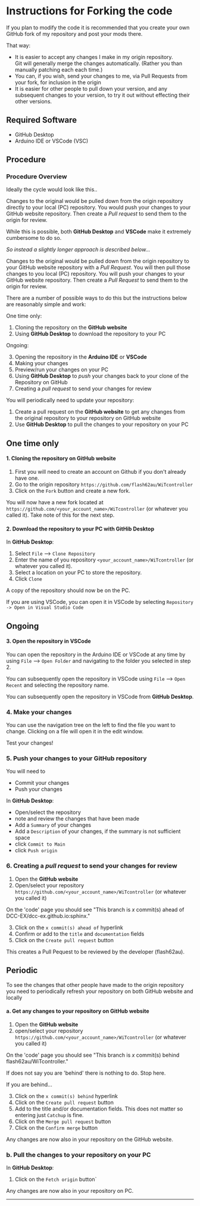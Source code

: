 # Instructions for Forking the code

If you plan to modify the code it is recommended that you create your own GitHub fork of my repository and post your mods there.

That way:

* It is easier to accept any changes I make in my origin repository. </br> Git will generally merge the changes automatically. (Rather you than manually patching each each time.)
* You can, if you wish, send your changes to me, via Pull Requests from your fork, for inclusion in the origin
* It is easier for other people to pull down your version, and any subsequent changes to your version, to try it out without effecting their other versions. 

## Required Software

* GitHub Desktop
* Arduino IDE or VSCode (VSC)

## Procedure

### Procedure Overview

Ideally the cycle would look like this..

Changes to the original would be pulled down from the origin repository directly to your local (PC) repository.  You would push your changes to your GitHub website repository. Then create a *Pull request* to send them to the origin for review.

While this is possible, both **GitHub Desktop** and **VSCode** make it extremely cumbersome to do so.

*So instead a slightly longer approach is described below...*

Changes to the original would be pulled down from the origin repository to your GitHub website repository with a *Pull Request*.  You will then pull those changes to you local (PC) repository. You will push your changes to your GitHub website repository. Then create a *Pull Request* to send them to the origin for review.

There are a number of possible ways to do this but the instructions below are reasonably simple and work:

One time only:

1. Cloning the repository on the **GitHub website**
2. Using **GitHub Desktop** to download the repository to your PC

Ongoing:

3. Opening the repository in the **Arduino IDE** or **VSCode**
4. Making your changes
5. Preview/run your changes on your PC
6. Using **GitHub Desktop** to *push* your changes back to your clone of the Repository on GitHub
7. Creating a *pull request* to send your changes for review

You will periodically need to update your repository:

1. Create a pull request on the **GitHub website** to get any changes from the original repository to your repository on GitHub website
2. Use **GitHub Desktop** to pull the changes to your repository on your PC

One time only
----

#### 1. Cloning the repository on GitHub website

1. First you will need to create an account on Github if you don't already have one.
2. Go to the origin repository ``https://github.com/flash62au/WiTcontroller``
3. Click on the `Fork` button and create a new fork.

You will now have a new fork located at ``https://github.com/<your_account_name>/WiTcontroller`` (or whatever you called it).  Take note of this for the next step.


#### 2. Download the repository to your PC with GitHib Desktop

In **GitHub Desktop**:

1. Select `File` --> `Clone Repository`
2. Enter the name of you repository ``<your_account_name>/WiTcontroller`` (or whatever you called it).
3. Select a location on your PC to store the repository.
4. Click `Clone`

A copy of the repository should now be on the PC.

If you are using VSCode, you can open it in VSCode by selecting ``Repository -> Open in Visual Studio Code``

Ongoing
-------

#### 3. Open the repository in VSCode

You can open the repository in the Arduino IDE or VSCode at any time by using `File` --> `Open Folder` and navigating to the folder you selected in step 2.

You can subsequently open the repository in VSCode using `File` --> `Open Recent` and selecting the repository name.

You can subsequently open the repository in VSCode from **GitHub Desktop**.

### 4. Make your changes

You can use the navigation tree on the left to find the file you want to change. Clicking on a file will open it in the edit window.

Test your changes!

### 5. Push your changes to your GitHub repository

You will need to

* Commit your changes
* Push your changes

In **GitHub Desktop**:

* Open/select the repository
* note and review the changes that have been made
* Add a ``Summary`` of your changes
* Add a ``Description`` of your changes, if the summary is not sufficient space
* click `Commit to Main`
* click `Push origin`

### 6. Creating a *pull request* to send your changes for review

1. Open the **GitHub website**
2. Open/select your repository ``https://github.com/<your_account_name>/WiTcontroller`` (or whatever you called it)

On the 'code' page you should see "This branch is *x* commit(s) ahead of DCC-EX/dcc-ex.github.io:sphinx."

3. Click on the `x commit(s) ahead of` hyperlink
5. Confirm or add to the `title` and `documentation` fields
6. Click on the `Create pull request` button

This creates a Pull Pequest to be reviewed by the developer (flash62au).

Periodic
---------

To see the changes that other people have made to the origin repository you need to periodically refresh your repository on both GitHub website and locally 

#### a. Get any changes to your repository on GitHub website

1. Open the **GitHub website**
2. open/select your repository ``https://github.com/<your_account_name>/WiTcontroller`` (or whatever you called it)

On the 'code' page you should see "This branch is *x* commit(s) behind flash62au/WiTcontroller."

If does not say you are 'behind' there is nothing to do.  Stop here.

If you are behind...

3. Click on the `x commit(s) behind` hyperlink
4. Click on the `Create pull request` button
5. Add to the title and/or documentation fields.  This does not matter so entering just ``Catchup`` is fine.
6. Click on the `Merge pull request` button
7. Click on the `Confirm merge` button

Any changes are now also in your repository on the GitHub website.

### b. Pull the changes to your repository on your PC

In **GitHub Desktop**:

1. Click on the `Fetch origin` button`

Any changes are now also in your repository on PC.

----
